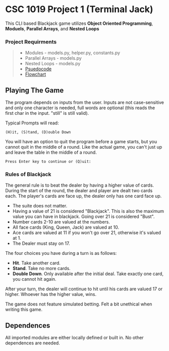 # CSC 1019 Project 1 (Terminal Jack)

This CLI based Blackjack game utilizes **Object Oriented Programming**, **Moduels**, **Parallel Arrays**, and **Nested Loops**

### Project Requirments

> - Modules - models.py, helper.py, constants.py
> - Parallel Arrays - models.py
> - Nested Loops - models.py
> - [Psuedocode](https://docs.google.com/document/d/1f2Hn8JHXtVvwcB-JNACIGDwMxlJp3PZSVbY7nKyXmII/edit?usp=sharing)
> - [Flowchart](https://lucid.app/lucidchart/9300344a-5a2b-4b2e-be47-13986c7ae216/view)

## Playing The Game

The program depends on inputs from the user. Inputs are not case-sensitive and only one character is needed, full words are optional (this reads the first char in the input. "still" is still valid).

Typical Prompts will read:

`(H)it, (S)tand, (D)ouble Down `

You will have an option to quit the program before a game starts, but you cannot quit in the middle of a round. Like the actual game, you can't just up and leave the table in the middle of a round.

`Press Enter key to continue or (Q)uit: `

### Rules of Blackjack

The general rule is to beat the dealer by having a higher value of cards. During the start of the round, the dealer and player are dealt two cards each. The player's cards are face up, the dealer only has one card face up.

- The suite does not matter.
- Having a value of 21 is considered "Blackjack". This is also the maximum value you can have in blackjack. Going over 21 is considered "Bust".
- Number cards 2-10 are valued at the numbers.
- All face cards (King, Queen, Jack) are valued at 10.
- Ace cards are valued at 11 if you won't go over 21, otherwise it's valued at 1.
- The Dealer must stay on 17.

The four choices you have during a turn is as follows:

- **Hit**. Take another card.
- **Stand**. Take no more cards.
- **Double Down**. Only available after the initial deal. Take exactly one card, you cannot hit again.

After your turn, the dealer will continue to hit until his cards are valued 17 or higher.
Whoever has the higher value, wins.

The game does not feature simulated betting. Felt a bit unethical when writing this game.

## Dependences

All imported modules are either locally defined or built in. No other dependences are needed.
